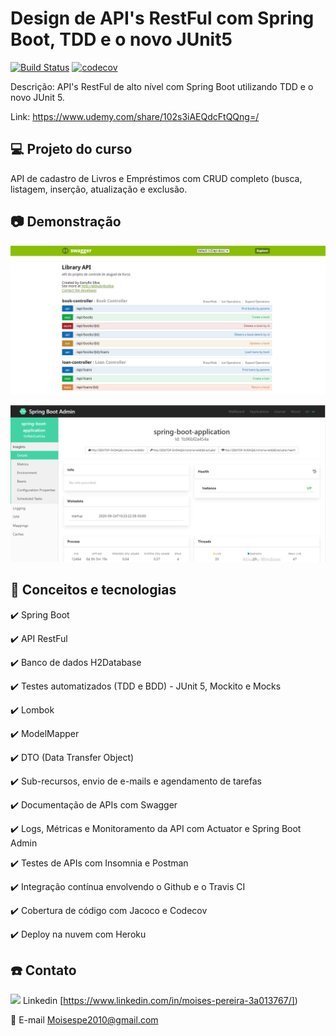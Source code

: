 # Design de API's RestFul com Spring Boot, TDD e o novo JUnit5

[![Build Status](https://travis-ci.org/dvsilva/udemy-spring-tdd.svg?branch=master)](https://travis-ci.org/dvsilva/udemy-spring-tdd)
[![codecov](https://codecov.io/gh/dvsilva/udemy-spring-tdd/branch/master/graph/badge.svg)](https://codecov.io/gh/dvsilva/udemy-spring-tdd)

Descrição: API's RestFul de alto nível com Spring Boot utilizando TDD e o novo JUnit 5.

Link: https://www.udemy.com/share/102s3iAEQdcFtQQng=/

## 💻 Projeto do curso

API de cadastro de Livros e Empréstimos com CRUD completo (busca, listagem, inserção, atualização e exclusão.

## :camera: Demonstração

![Demonstraçao da API com Swagger - Demonstração em PNG](demo/demo1.png)

![Demonstraçao do SPring Boot Admin - Demonstração em PNG](demo/demo2.png)

## :rocket: Conceitos e tecnologias

✔️ Spring Boot

✔️ API RestFul

✔️ Banco de dados H2Database

✔️ Testes automatizados (TDD e BDD) - JUnit 5, Mockito e Mocks

✔️ Lombok

✔️ ModelMapper

✔️ DTO (Data Transfer Object)

✔️ Sub-recursos, envio de e-mails e agendamento de tarefas

✔️ Documentação de APIs com Swagger

✔️ Logs, Métricas e Monitoramento da API com Actuator e Spring Boot Admin

✔️ Testes de APIs com Insomnia e Postman

✔️ Integração contínua envolvendo o Github e o Travis CI

✔️ Cobertura de código com Jacoco e Codecov

✔️ Deploy na nuvem com Heroku

## :phone: Contato

<img src="https://github.com/paulrobertlloyd/socialmediaicons/blob/main/linkedin-16x16.png?raw=true" /> Linkedin [https://www.linkedin.com/in/moises-pereira-3a013767/])

:postbox: E-mail [Moisespe2010@gmail.com](Moisespe2010@gmail.com)

